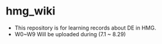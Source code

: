# hmg_wiki

- This repository is for learning records about DE in HMG.
- W0~W9 Will be uploaded during (7.1 ~ 8.29)